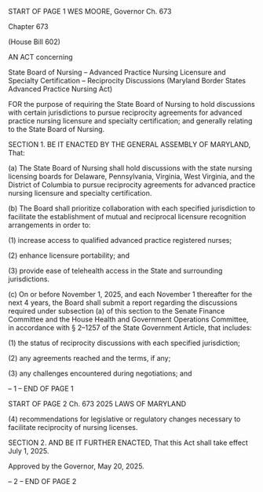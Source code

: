 START OF PAGE 1
WES MOORE, Governor Ch. 673

Chapter 673

(House Bill 602)

AN ACT concerning

State Board of Nursing – Advanced Practice Nursing Licensure and Specialty
Certification – Reciprocity Discussions
(Maryland Border States Advanced Practice Nursing Act)

FOR the purpose of requiring the State Board of Nursing to hold discussions with certain
jurisdictions to pursue reciprocity agreements for advanced practice nursing
licensure and specialty certification; and generally relating to the State Board of
Nursing.

SECTION 1. BE IT ENACTED BY THE GENERAL ASSEMBLY OF MARYLAND,
That:

(a) The State Board of Nursing shall hold discussions with the state nursing
licensing boards for Delaware, Pennsylvania, Virginia, West Virginia, and the District of
Columbia to pursue reciprocity agreements for advanced practice nursing licensure and
specialty certification.

(b) The Board shall prioritize collaboration with each specified jurisdiction to
facilitate the establishment of mutual and reciprocal licensure recognition arrangements
in order to:

(1) increase access to qualified advanced practice registered nurses;

(2) enhance licensure portability; and

(3) provide ease of telehealth access in the State and surrounding
jurisdictions.

(c) On or before November 1, 2025, and each November 1 thereafter for the next
4 years, the Board shall submit a report regarding the discussions required under
subsection (a) of this section to the Senate Finance Committee and the House Health and
Government Operations Committee, in accordance with § 2–1257 of the State Government
Article, that includes:

(1) the status of reciprocity discussions with each specified jurisdiction;

(2) any agreements reached and the terms, if any;

(3) any challenges encountered during negotiations; and

– 1 –
END OF PAGE 1

START OF PAGE 2
Ch. 673 2025 LAWS OF MARYLAND

(4) recommendations for legislative or regulatory changes necessary to
facilitate reciprocity of nursing licenses.

SECTION 2. AND BE IT FURTHER ENACTED, That this Act shall take effect July
1, 2025.

Approved by the Governor, May 20, 2025.

– 2 –
END OF PAGE 2